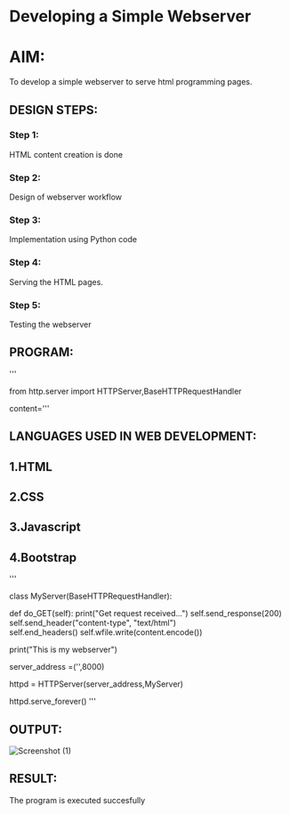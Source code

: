 # Developing a Simple Webserver

# AIM:

To develop a simple webserver to serve html programming pages.

## DESIGN STEPS:

### Step 1:

HTML content creation is done

### Step 2:

Design of webserver workflow

### Step 3:

Implementation using Python code

### Step 4:

Serving the HTML pages.

### Step 5:

Testing the webserver

## PROGRAM:
'''

from http.server import HTTPServer,BaseHTTPRequestHandler

content='''

<!doctype html>
<title> My Web Server</title> 

## LANGUAGES USED IN WEB DEVELOPMENT:
## 1.HTML
## 2.CSS
## 3.Javascript
## 4.Bootstrap
'''

class MyServer(BaseHTTPRequestHandler):

def do_GET(self):
    print("Get request received...")
    self.send_response(200) 
    self.send_header("content-type", "text/html")       
    self.end_headers()
    self.wfile.write(content.encode())

print("This is my webserver")

server_address =('',8000)

httpd = HTTPServer(server_address,MyServer)

httpd.serve_forever() '''
## OUTPUT:
![Screenshot (1)](https://user-images.githubusercontent.com/122986499/230133678-b0dfee95-9d82-468c-9a2f-abceee50ddc5.png)


## RESULT:

The program is executed succesfully
